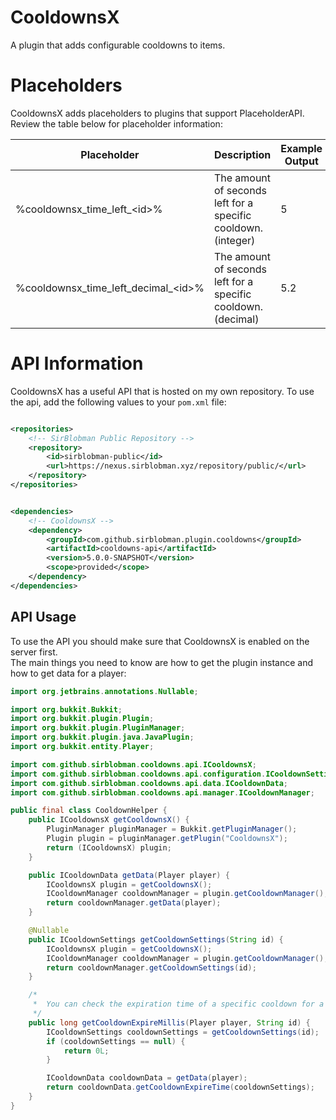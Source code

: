 # CooldownsX

A plugin that adds configurable cooldowns to items.

# Placeholders

CooldownsX adds placeholders to plugins that support PlaceholderAPI.
Review the table below for placeholder information:

| Placeholder                               | Description                                                   | Example Output |
|-------------------------------------------|---------------------------------------------------------------|----------------|
| %cooldownsx_time_left_&lt;id&gt;%         | The amount of seconds left for a specific cooldown. (integer) | 5              |
| %cooldownsx_time_left_decimal_&lt;id&gt;% | The amount of seconds left for a specific cooldown. (decimal) | 5.2            |

# API Information

CooldownsX has a useful API that is hosted on my own repository.
To use the api, add the following values to your `pom.xml` file:

```xml

<repositories>
    <!-- SirBlobman Public Repository -->
    <repository>
        <id>sirblobman-public</id>
        <url>https://nexus.sirblobman.xyz/repository/public/</url>
    </repository>
</repositories>
```

```xml

<dependencies>
    <!-- CooldownsX -->
    <dependency>
        <groupId>com.github.sirblobman.plugin.cooldowns</groupId>
        <artifactId>cooldowns-api</artifactId>
        <version>5.0.0-SNAPSHOT</version>
        <scope>provided</scope>
    </dependency>
</dependencies>
```

## API Usage

To use the API you should make sure that CooldownsX is enabled on the server first.  
The main things you need to know are how to get the plugin instance and how to get data for a player:

```java
import org.jetbrains.annotations.Nullable;

import org.bukkit.Bukkit;
import org.bukkit.plugin.Plugin;
import org.bukkit.plugin.PluginManager;
import org.bukkit.plugin.java.JavaPlugin;
import org.bukkit.entity.Player;

import com.github.sirblobman.cooldowns.api.ICooldownsX;
import com.github.sirblobman.cooldowns.api.configuration.ICooldownSettings;
import com.github.sirblobman.cooldowns.api.data.ICooldownData;
import com.github.sirblobman.cooldowns.api.manager.ICooldownManager;

public final class CooldownHelper {
    public ICooldownsX getCooldownsX() {
        PluginManager pluginManager = Bukkit.getPluginManager();
        Plugin plugin = pluginManager.getPlugin("CooldownsX");
        return (ICooldownsX) plugin;
    }

    public ICooldownData getData(Player player) {
        ICooldownsX plugin = getCooldownsX();
        ICooldownManager cooldownManager = plugin.getCooldownManager();
        return cooldownManager.getData(player);
    }

    @Nullable
    public ICooldownSettings getCooldownSettings(String id) {
        ICooldownsX plugin = getCooldownsX();
        ICooldownManager cooldownManager = plugin.getCooldownManager();
        return cooldownManager.getCooldownSettings(id);
    }

    /*
     *  You can check the expiration time of a specific cooldown for a player:
     */
    public long getCooldownExpireMillis(Player player, String id) {
        ICooldownSettings cooldownSettings = getCooldownSettings(id);
        if (cooldownSettings == null) {
            return 0L;
        }

        ICooldownData cooldownData = getData(player);
        return cooldownData.getCooldownExpireTime(cooldownSettings);
    }
}
```
